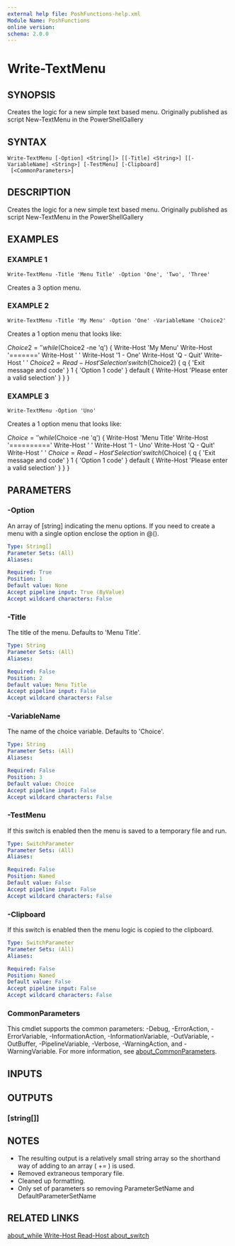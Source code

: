 ```yaml
---
external help file: PoshFunctions-help.xml
Module Name: PoshFunctions
online version:
schema: 2.0.0
---
```


# Write-TextMenu

## SYNOPSIS
Creates the logic for a new simple text based menu.
Originally published as script New-TextMenu in the PowerShellGallery

## SYNTAX

```
Write-TextMenu [-Option] <String[]> [[-Title] <String>] [[-VariableName] <String>] [-TestMenu] [-Clipboard]
 [<CommonParameters>]
```

## DESCRIPTION
Creates the logic for a new simple text based menu.
Originally published as script New-TextMenu in the PowerShellGallery

## EXAMPLES

### EXAMPLE 1
```
Write-TextMenu -Title 'Menu Title' -Option 'One', 'Two', 'Three'
```

Creates a 3 option menu.

### EXAMPLE 2
```
Write-TextMenu -Title 'My Menu' -Option 'One' -VariableName 'Choice2'
```

Creates a 1 option menu that looks like:

$Choice2 = ''
while ($Choice2 -ne 'q') {
Write-Host 'My Menu'
Write-Host '======='
Write-Host ' '
Write-Host '1 - One'
Write-Host 'Q - Quit'
Write-Host ' '
$Choice2 = Read-Host 'Selection'
switch ($Choice2) {
    q { 'Exit message and code' }
    1 { 'Option 1 code' }
    default { Write-Host 'Please enter a valid selection' }
}
}

### EXAMPLE 3
```
Write-TextMenu -Option 'Uno'
```

Creates a 1 option menu that looks like:

$Choice = ''
while ($Choice -ne 'q') {
Write-Host 'Menu Title'
Write-Host '=========='
Write-Host ' '
Write-Host '1 - Uno'
Write-Host 'Q - Quit'
Write-Host ' '
$Choice = Read-Host 'Selection'
switch ($Choice) {
    q { 'Exit message and code' }
    1 { 'Option 1 code' }
    default { Write-Host 'Please enter a valid selection' }
}
}

## PARAMETERS

### -Option
An array of \[string\] indicating the menu options.
If you need to create a menu with a single option enclose the option in @().

```yaml
Type: String[]
Parameter Sets: (All)
Aliases:

Required: True
Position: 1
Default value: None
Accept pipeline input: True (ByValue)
Accept wildcard characters: False
```

### -Title
The title of the menu.
Defaults to 'Menu Title'.

```yaml
Type: String
Parameter Sets: (All)
Aliases:

Required: False
Position: 2
Default value: Menu Title
Accept pipeline input: False
Accept wildcard characters: False
```

### -VariableName
The name of the choice variable.
Defaults to 'Choice'.

```yaml
Type: String
Parameter Sets: (All)
Aliases:

Required: False
Position: 3
Default value: Choice
Accept pipeline input: False
Accept wildcard characters: False
```

### -TestMenu
If this switch is enabled then the menu is saved to a temporary file and run.

```yaml
Type: SwitchParameter
Parameter Sets: (All)
Aliases:

Required: False
Position: Named
Default value: False
Accept pipeline input: False
Accept wildcard characters: False
```

### -Clipboard
If this switch is enabled then the menu logic is copied to the clipboard.

```yaml
Type: SwitchParameter
Parameter Sets: (All)
Aliases:

Required: False
Position: Named
Default value: False
Accept pipeline input: False
Accept wildcard characters: False
```

### CommonParameters
This cmdlet supports the common parameters: -Debug, -ErrorAction, -ErrorVariable, -InformationAction, -InformationVariable, -OutVariable, -OutBuffer, -PipelineVariable, -Verbose, -WarningAction, and -WarningVariable. For more information, see [about_CommonParameters](http://go.microsoft.com/fwlink/?LinkID=113216).

## INPUTS

## OUTPUTS

### [string[]]
## NOTES
* The resulting output is a relatively small string array so the shorthand way of adding
  to an array ( += ) is used.
* Removed extraneous temporary file.
* Cleaned up formatting.
* Only set of parameters so removing ParameterSetName and DefaultParameterSetName

## RELATED LINKS

[about_while
Write-Host
Read-Host
about_switch]()

